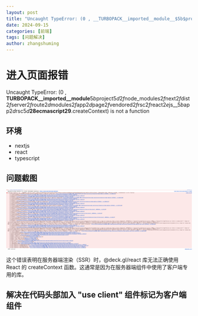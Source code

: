 ```yaml
---
layout: post
title: "Uncaught TypeError: (0 , __TURBOPACK__imported__module__$5b$project$5d2f$node_modules$2f$next$2f$dist$2f$server$2f$route$2d$modules$2f$app$2d$page$2f$vendored$2f$rsc$2f$react$2e$js__$5b$app$2d$rsc$5d$__$28$ecmascript$29$__.createContext) is not a function"
date: 2024-09-15
categories: [前端]
tags: [问题解决]
author: zhangshuming
---
```



# 进入页面报错

Uncaught TypeError: (0 , __TURBOPACK__imported__module__$5b$project$5d2f$node_modules$2f$next$2f$dist$2f$server$2f$route$2d$modules$2f$app$2d$page$2f$vendored$2f$rsc$2f$react$2e$js__$5b$app$2d$rsc$5d$__$28$ecmascript$29$__.createContext) is not a function

## 环境
- nextjs
- react
- typescript

## 问题截图

![错误截图](/assets/question/4/Snipaste_2025-08-13_16-56-43.png)

这个错误表明在服务器端渲染（SSR）时，@deck.gl/react 库无法正确使用 React 的 createContext 函数。这通常是因为在服务器端组件中使用了客户端专用的库。

## 解决在代码头部加入 "use client"  组件标记为客户端组件

